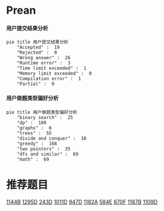 # Prean

<!-- tabs:start -->



#### **用户提交结果分析**

```mermaid
pie title 用户提交结果分析
    "Accepted" :  19
    "Rejected" :  0
    "Wrong answer" :  26
    "Runtime error" :  3
    "Time limit exceeded" :  1
    "Memory limit exceeded" :  0
    "Compilation error" :  1
    "Partial" :  0
```

#### **用户做题类型偏好分析**

```mermaid
pie title 用户做题类型偏好分析
    "binary search" :  25
    "dp" :  100
    "graphs" :  6
    "trees" :  55
    "divide and conquer" :  10
    "greedy" :  168
    "two pointers" :  35
    "dfs and similar" :  69
    "math" :  69
```



<!-- tabs:end -->
# 推荐题目
[1144B](https://codeforces.com/contest/1144/problem/B)
[1295D](https://codeforces.com/contest/1295/problem/D)
[243D](https://codeforces.com/contest/243/problem/D)
[1011D](https://codeforces.com/contest/1011/problem/D)
[947D](https://codeforces.com/contest/947/problem/D)
[1182A](https://codeforces.com/contest/1182/problem/A)
[584E](https://codeforces.com/contest/584/problem/E)
[670F](https://codeforces.com/contest/670/problem/F)
[1187B](https://codeforces.com/contest/1187/problem/B)
[1109D](https://codeforces.com/contest/1109/problem/D)
